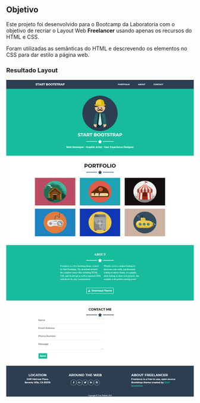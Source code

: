 ## Objetivo

Este projeto foi desenvolvido para o Bootcamp da Laboratoria com o objetivo de recriar o Layout Web **Freelancer** usando apenas os recursos do HTML e CSS.

Foram utilizadas as <tag> semânticas do HTML e descrevendo os elementos no CSS para dar estilo a página web.

### Resultado Layout

![Freelancer Website](https://github.com/VivisGaspar/freelancer/blob/master/assets/images/portfolio/Resul-Portfolio.png?raw=true)


